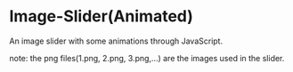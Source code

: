 # Image-Slider(Animated)
An image slider with some animations through JavaScript.

note: the png files(1.png, 2.png, 3.png,...) are the images used in the slider.
